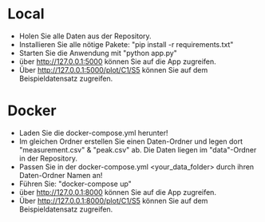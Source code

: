 # Local
- Holen Sie alle Daten aus der Repository.
- Installieren Sie alle nötige Pakete: "pip install -r requirements.txt"
- Starten Sie die Anwendung mit "python app.py"
- über http://127.0.0.1:5000 können Sie auf die App zugreifen.
- Über http://127.0.0.1:5000/plot/C1/S5 können Sie auf dem Beispieldatensatz zugreifen.

# Docker
- Laden Sie die docker-compose.yml herunter!
- Im gleichen Ordner erstellen Sie einen Daten-Ordner und legen dort "measurement.csv" & "peak.csv" ab. Die Daten liegen im "data"-Ordner in der Repository.
- Passen Sie in der docker-compose.yml <your_data_folder> durch ihren Daten-Ordner Namen an!
- Führen Sie: "docker-compose up"
- über http://127.0.0.1:8000 können Sie auf die App zugreifen.
- Über http://127.0.0.1:8000/plot/C1/S5 können Sie auf dem Beispieldatensatz zugreifen.
